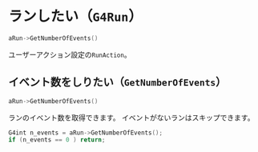 # ランしたい（``G4Run``）

```cpp
aRun->GetNumberOfEvents()
```

ユーザーアクション設定の``RunAction``。

## イベント数をしりたい（``GetNumberOfEvents``）

```cpp
aRun->GetNumberOfEvents()
```

ランのイベント数を取得できます。
イベントがないランはスキップできます。

```cpp
G4int n_events = aRun->GetNumberOfEvents();
if (n_events == 0 ) return;
```



